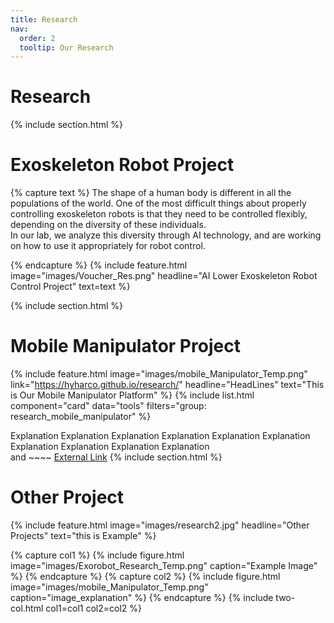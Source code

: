 ```yaml
---
title: Research
nav:
  order: 2
  tooltip: Our Research
---
```


# <i class="fas fa-search"></i> Research

{% include section.html %}
# Exoskeleton Robot Project
<!-- {% include list.html component="card" data="tools" filters="group: featured" %} -->
{% capture text %}
The shape of a human body is different in all the populations of the world. One of the most difficult things about properly controlling exoskeleton robots is that they need to be controlled flexibly, depending on the diversity of these individuals.  
In our lab, we analyze this diversity through AI technology, and are working on how to use it appropriately for robot control. 
<!-- {:.center} -->
{% endcapture %}
{%
  include feature.html
  image="images/Voucher_Res.png"
  headline="AI Lower Exoskeleton Robot Control Project"
  text=text
%}

   
<!-- [External Link](https://www.naver.com) -->
{% include section.html %}


# Mobile Manipulator Project
{%
  include feature.html
  image="images/mobile_Manipulator_Temp.png"
  link="https://hyharco.github.io/research/"
  headline="HeadLines"
  text="This is Our Mobile Manipulator Platform"
%}
{% include list.html component="card" data="tools" filters="group: research_mobile_manipulator" %}

Explanation Explanation Explanation Explanation Explanation Explanation Explanation Explanation Explanation Explanation   
and ~~~~ [External Link](https://www.naver.com)
{% include section.html %}


# Other Project
{%
  include feature.html
  image="images/research2.jpg"
  headline="Other Projects"
  text="this is Example"
%}


{% capture col1 %}
{%
  include figure.html
  image="images/Exorobot_Research_Temp.png"
  caption="Example Image"
%}
{% endcapture %}
{% capture col2 %}
{%
  include figure.html
  image="images/mobile_Manipulator_Temp.png"
  caption="image_explanation"
%}
{% endcapture %}
{% include two-col.html col1=col1 col2=col2 %}




<!-- {%
  include feature_imgleft.html
  image="images/harco_drive.png"
  link="http://hyu-harco.myds.me:5000/#/signin"
%} -->





